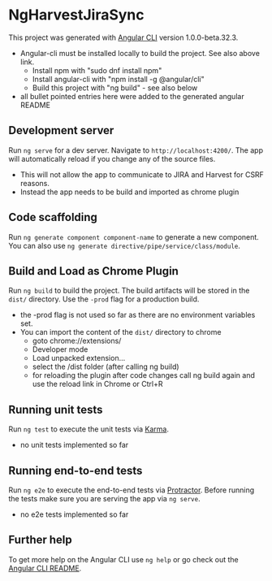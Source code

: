# NgHarvestJiraSync

This project was generated with [Angular CLI](https://github.com/angular/angular-cli) version 1.0.0-beta.32.3.
- Angular-cli must be installed locally to build the project. See also above link.
  - Install npm with "sudo dnf install npm"
  - Install angular-cli with "npm install -g @angular/cli"
  - Build this project with "ng build" - see also below
- all bullet pointed entries here were added to the generated angular README

## Development server
Run `ng serve` for a dev server. Navigate to `http://localhost:4200/`. The app will automatically reload if you change any of the source files.

- This will not allow the app to communicate to JIRA and Harvest for CSRF reasons.
- Instead the app needs to be build and imported as chrome plugin

## Code scaffolding

Run `ng generate component component-name` to generate a new component. You can also use `ng generate directive/pipe/service/class/module`.

## Build and Load as Chrome Plugin

Run `ng build` to build the project. The build artifacts will be stored in the `dist/` directory. Use the `-prod` flag for a production build.

- the -prod flag is not used so far as there are no environment variables set.
- You can import the content of the `dist/` directory to chrome
  - goto chrome://extensions/
  - Developer mode
  - Load unpacked extension...
  - select the /dist folder (after calling ng build)
  - for reloading the plugin after code changes call ng build again and use the reload link in Chrome or Ctrl+R

## Running unit tests

Run `ng test` to execute the unit tests via [Karma](https://karma-runner.github.io).

- no unit tests implemented so far

## Running end-to-end tests

Run `ng e2e` to execute the end-to-end tests via [Protractor](http://www.protractortest.org/).
Before running the tests make sure you are serving the app via `ng serve`.

- no e2e tests implemented so far

## Further help

To get more help on the Angular CLI use `ng help` or go check out the [Angular CLI README](https://github.com/angular/angular-cli/blob/master/README.md).
